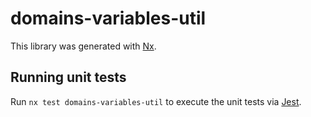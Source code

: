# domains-variables-util

This library was generated with [Nx](https://nx.dev).

## Running unit tests

Run `nx test domains-variables-util` to execute the unit tests via [Jest](https://jestjs.io).

